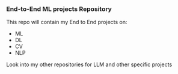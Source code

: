 ### End-to-End ML projects Repository ###

This repo will contain my End to End projects on:
- ML
- DL
- CV
- NLP

Look into my other repositories for LLM and other specific projects
